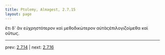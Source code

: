 ```yaml
---
title: Ptolemy, Almagest, 2.7.15
layout: page
---
```


ἔτι δ' ἂν εὐχρηστότερον καὶ μεθοδικώτερον αὐτὰςἐπιλογιζοίμεθα καὶ οὕτως.

---

prev: [2.7.14](../2.7.14/) | next: [2.7.16](../2.7.16/)

